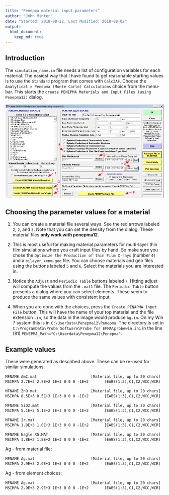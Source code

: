 ```yaml
---
title: "Penepma material input parameters"
author: "John Minter"
date: "Started: 2018-08-22, Last Modified: 2018-08-02"
output:
  html_document:
    keep_md: true
---
```




## Introduction

The `simulation_name.in` file needs a list of configuration variables
for each material. The easiest way that I have found to get reasonable
starting values is to use the `Standard` program that comes with
`CalcZAF`. Choose the `Analytical > Penepma (Monte Carlo) Calculations`
choice from the menu-bar. This starts the
`create PENEPMA Materials and Input Files (using Penepma12)` dialog.

![Top of penepma12 Configuration  dialog](./img/penepma-setup.png)

## Choosing the parameter values for a material

1. You can create a material file several ways. See the red arrows labeled
`2`, `2`, and `3`. Note that you can set the density from the dialog.
These material files **only work with penepma12**. 

2. This is most useful for making material parameters for multi-layer thin
film simulations where you craft input files by hand. So make sure you
chose the `Optimize the Production of thin Film X-rays` (number `4`) and a
`bilayer_xxnm.geo` file. You can choose materials and geo files
using the buttons labeled `5` and `6`. Select the materials you are interested
in.

3. Notice the `Adjust` and `Periodic Table` buttons labeled `7`. Hitting adjust
will compute the values from the `.mat1` file. The `Periodic Table` button 
presents a dialog where you can select elements. These seem to produce the same
values with consistent input.

4. When you are done with the choices, press the `Create PENAPMA Input File`
button. This will have the name of your top material and the file extension
`.in`, so the data in the image would produce `Ag.in`. On my Win 7 system
this is in `C:\UserData\Penepma12\Penepma`. The directory is set in 
`C:\ProgramData\Probe Software\Probe for EPMA\probewin.ini` in the
line (81) `PENEPMA_Path="C:\Userdata\Penepma12\Penepma"`.

## Example values


These were generated as described above. These can be re-used for
similar simulations.


```
MFNAME AmC.mat                        [Material file, up to 20 chars]
MSIMPA 2.7E+2 2.7E+2 1E+3 0 0 0 -1E+2       [EABS(1:3),C1,C2,WCC,WCR]
```

```
MFNAME ZnO.mat                        [Material file, up to 20 chars]
MSIMPA 8.5E+3 8.5E+3 1E+3 0 0 0 -1E+2       [EABS(1:3),C1,C2,WCC,WCR]
```

```
MFNAME SiO2.mat                       [Material file, up to 20 chars]
MSIMPA 5.1E+2 5.1E+2 1E+3 0 0 0 -1E+2       [EABS(1:3),C1,C2,WCC,WCR]
```

```
MFNAME Ir.mat                         [Material file, up to 20 chars]
MSIMPA 1.0E+3 1.0E+3 1E+3 0 0 0 -1E+2       [EABS(1:3),C1,C2,WCC,WCR]
```

```
MFNAME Eagle XG.MAT                   [Material file, up to 20 chars]
MSIMPA 1.8E+2 1.8E+2 1E+3 0 0 0 -1E+2       [EABS(1:3),C1,C2,WCC,WCR]
```

Ag - from material file:

```
MFNAME Ag.mat                         [Material file, up to 20 chars]
MSIMPA 2.9E+3 2.9E+3 1E+3 0 0 0 -1E+2       [EABS(1:3),C1,C2,WCC,WCR]
```

Ag - from element choices:

```
MFNAME Ag.mat                         [Material file, up to 20 chars]
MSIMPA 2.9E+3 2.9E+3 1E+3 0 0 0 -1E+2       [EABS(1:3),C1,C2,WCC,WCR]
```



